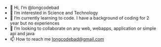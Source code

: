 - 👋 Hi, I’m @longcodebad
- 👀 I’m interested in Science and Technology
- 🌱 I’m currently learning to code. I have a background of coding for 2 year but no experiences 
- 💞️ I’m looking to collaborate on any web, webapps, application or simple api and java
- 📫 How to reach me longcodebad@gmail.com

<!---
longcodebad/longcodebad is a ✨ special ✨ repository because its `README.md` (this file) appears on your GitHub profile.
You can click the Preview link to take a look at your changes.
--->

